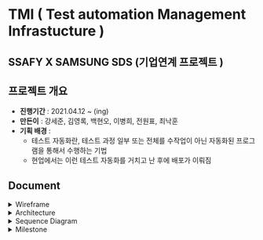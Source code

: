 # TMI ( Test automation Management Infrastucture )

## SSAFY X SAMSUNG SDS (기업연계 프로젝트 )

## 프로젝트 개요

- **진행기간** : 2021.04.12 ~ (ing)
- **만든이** : 강세준, 김영록, 백현오, 이병희, 전원표, 최낙훈
- **기획 배경** : 
  - 테스트 자동화란, 테스트 과정 일부 또는 전체를 수작업이 아닌 자동화된 프로그램을 통해서 수행하는 기법
  - 현업에서는 이런 테스트 자동화를 거치고 난 후에 배포가 이뤄짐

## Document

<details>
    <summary> Wireframe</summary>
    <ul>
![ProjectList.png](docs/Wireframe/ProjectList.png)
![ProjectDetail.png](docs/Wireframe/ProjectDetail.png)
![Test Detail.png](docs/Wireframe/Test Detail.png)
![TestJobList.png](docs/Wireframe/TestJobList.png)
    </ul>
</details>
<details>
    <summary> Architecture </summary>
    <ul>
![architecture.png](docs/Architecture/architecture.png)
    </ul>
</details>
<details>
    <summary> Sequence Diagram </summary>
    <ul>
![Test Data Collect](docs/Sequence Diagram/Test Data Collect.png)
        
![Report Select](docs/Sequence Diagram/Report Select.png)
    </ul>
</details>
<details>
    <summary> Milestone</summary>
    <ul>
![MileStone](Document/Milestone/MileStone.png)
    </ul>
</details>